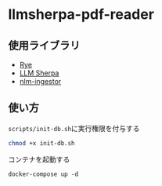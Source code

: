 # llmsherpa-pdf-reader

## 使用ライブラリ

- [Rye](https://rye.astral.sh/)
- [LLM Sherpa](https://github.com/nlmatics/llmsherpa)
- [nlm-ingestor](https://github.com/nlmatics/nlm-ingestor)

## 使い方

`scripts/init-db.sh`に実行権限を付与する

```bash
chmod +x init-db.sh
```

コンテナを起動する

```
docker-compose up -d
```
